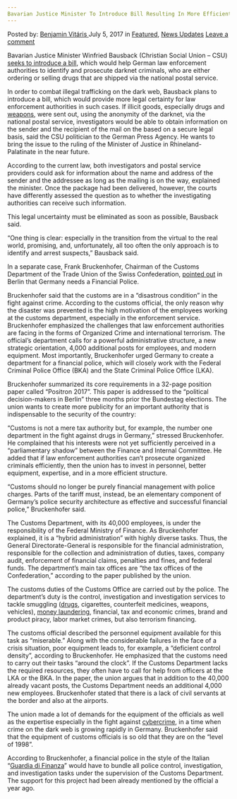 ```yaml
---
Bavarian Justice Minister To Introduce Bill Resulting In More Efficient Investigations Against Darknet Criminals
---
```

<article class="post-listing post-21092 post type-post status-publish format-standard has-post-thumbnail hentry  tag-bavarian tag-bill tag-criminals tag-darknet tag-efficient tag-introduce tag-investigations tag-justice tag-minister tag-resulting">
    <div class="post-inner">
        <span>Posted by: <a href="https://www.deepdotweb.com/author/benjaminvi/" title="">Benjamin Vitáris </a></span>
    <span>July 5, 2017</span>
    <span>in <a href="https://www.deepdotweb.com/category/deepdot-news/" rel="category tag">Featured</a>, <a href="https://www.deepdotweb.com/category/news-updates/" rel="category tag">News Updates</a></span>
    <span><a href="https://www.deepdotweb.com/2017/07/05/bavarian-justice-minister-introduce-bill-resulting-efficient-investigations-darknet-criminals/#respond">Leave a comment</a></span>
    </p>
    <div class="clear"></div>
    <div class="entry">
    <p>Bavarian Justice Minister Winfried Bausback (Christian Social Union – CSU) <a href="https://www.welt.de/regionales/bayern/article165675520/Bausback-fordert-Rechtssicherheit-bei-Post-aus-dem-Darknet.html">seeks to introduce a bill</a>, which would help German law enforcement authorities to identify and prosecute darknet criminals, who are either ordering or selling drugs that are shipped via the national postal service.</p>
    <p><a id="post-21092-_gjdgxs"></a> In order to combat illegal trafficking on the dark web, Bausback plans to introduce a bill, which would provide more legal certainty for law enforcement authorities in such cases. If illicit goods, especially drugs and <a href="https://www.deepdotweb.com/2017/06/20/two-georgia-men-indicted-darknet-weapon-sales/">weapons</a>, were sent out, using the anonymity of the darknet, via the national postal service, investigators would be able to obtain information on the sender and the recipient of the mail on the based on a secure legal basis, said the CSU politician to the German Press Agency. He wants to bring the issue to the ruling of the Minister of Justice in Rhineland-Palatinate in the near future.</p>
    <p>According to the current law, both investigators and postal service providers could ask for information about the name and address of the sender and the addressee as long as the mailing is on the way, explained the minister. Once the package had been delivered, however, the courts have differently assessed the question as to whether the investigating authorities can receive such information.</p>
    <p>This legal uncertainty must be eliminated as soon as possible, Bausback said.</p>
    <p>&#8220;One thing is clear: especially in the transition from the virtual to the real world, promising, and, unfortunately, all too often the only approach is to identify and arrest suspects,” Bausback said.</p>
    <p>In a separate case, Frank Bruckenhofer, Chairman of the Customs Department of the Trade Union of the Swiss Confederation, <a href="https://www.neues-deutschland.de/artikel/1054294.zoll-braucht-eine-finanzpolizei.html">pointed out</a> in Berlin that Germany needs a Financial Police.</p>
    <p>Bruckenhofer said that the customs are in a “disastrous condition” in the fight against crime. According to the customs official, the only reason why the disaster was prevented is the high motivation of the employees working at the customs department, especially in the enforcement service. Bruckenhofer emphasized the challenges that law enforcement authorities are facing in the forms of Organized Crime and international terrorism. The official’s department calls for a powerful administrative structure, a new strategic orientation, 4,000 additional posts for employees, and modern equipment. Most importantly, Bruckenhofer urged Germany to create a department for a financial police, which will closely work with the Federal Criminal Police Office (BKA) and the State Criminal Police Office (LKA).</p>
    <p>Bruckenhofer summarized its core requirements in a 32-page position paper called &#8220;Positron 2017&#8221;. This paper is addressed to the &#8220;political decision-makers in Berlin&#8221; three months prior the Bundestag elections. The union wants to create more publicity for an important authority that is indispensable to the security of the country:</p>
    <p>&#8220;Customs is not a mere tax authority but, for example, the number one department in the fight against drugs in Germany,&#8221; stressed Bruckenhofer. He complained that his interests were not yet sufficiently perceived in a &#8220;parliamentary shadow&#8221; between the Finance and Internal Committee. He added that if law enforcement authorities can’t prosecute organized criminals efficiently, then the union has to invest in personnel, better equipment, expertise, and in a more efficient structure.</p>
    <p>&#8220;Customs should no longer be purely financial management with police charges. Parts of the tariff must, instead, be an elementary component of Germany&#8217;s police security architecture as effective and successful financial police,” Bruckenhofer said.</p>
    <p>The Customs Department, with its 40,000 employees, is under the responsibility of the Federal Ministry of Finance. As Bruckenhofer explained, it is a &#8220;hybrid administration&#8221; with highly diverse tasks. Thus, the General Directorate-General is responsible for the financial administration, responsible for the collection and administration of duties, taxes, company audit, enforcement of financial claims, penalties and fines, and federal funds. The department’s main tax offices are &#8220;the tax offices of the Confederation,&#8221; according to the paper published by the union.</p>
    <p>The customs duties of the Customs Office are carried out by the police. The department&#8217;s duty is the control, investigation and investigation services to tackle smuggling (<a href="https://www.deepdotweb.com/tag/drugs/">drugs</a>, cigarettes, counterfeit medicines, weapons, vehicles), <a href="https://www.deepdotweb.com/2017/06/10/eu-groups-work-anti-btc-money-laundering-tools/">money laundering</a>, financial, tax and economic crimes, brand and product piracy, labor market crimes, but also terrorism financing.</p>
    <p>The customs official described the personnel equipment available for this task as &#8220;miserable.&#8221; Along with the considerable failures in the face of a crisis situation, poor equipment leads to, for example, a “deficient control density”, according to Bruckenhofer. He emphasized that the customs need to carry out their tasks “around the clock”. If the Customs Department lacks the required resources, they often have to call for help from officers at the LKA or the BKA. In the paper, the union argues that in addition to the 40,000 already vacant posts, the Customs Department needs an additional 4,000 new employees. Bruckenhofer stated that there is a lack of civil servants at the border and also at the airports.</p>
    <p>The union made a lot of demands for the equipment of the officials as well as the expertise especially in the fight against <a href="https://www.deepdotweb.com/2017/06/18/18-6-17-dark-web-cybercrime-roundup/">cybercrime</a>, in a time when crime on the dark web is growing rapidly in Germany. Bruckenhofer said that the equipment of customs officials is so old that they are on the “level of 1998”.</p>
    <p>According to Bruckenhofer, a financial police in the style of the Italian &#8220;<a href="https://www.deepdotweb.com/2016/12/01/ethiopian-smuggling-ring-busted-italy/">Guardia di Finanza</a>&#8221; would have to bundle all police control, investigation, and investigation tasks under the supervision of the Customs Department. The support for this project had been already mentioned by the official a year ago.</p>
    </div>
    <span style="display:none"><a href="https://www.deepdotweb.com/tag/bavarian/" rel="tag">bavarian</a> <a href="https://www.deepdotweb.com/tag/bill/" rel="tag">bill</a> <a href="https://www.deepdotweb.com/tag/criminals/" rel="tag">criminals</a> <a href="https://www.deepdotweb.com/tag/darknet/" rel="tag">darknet</a> <a href="https://www.deepdotweb.com/tag/efficient/" rel="tag">efficient</a> <a href="https://www.deepdotweb.com/tag/introduce/" rel="tag">introduce</a> <a href="https://www.deepdotweb.com/tag/investigations/" rel="tag">investigations</a> <a href="https://www.deepdotweb.com/tag/justice/" rel="tag">justice</a> <a href="https://www.deepdotweb.com/tag/minister/" rel="tag">minister</a> <a href="https://www.deepdotweb.com/tag/resulting/" rel="tag">resulting</a></span> <span style="display:none" class="updated">2017-07-05</span>
    <div style="display:none" class="vcard author" itemprop="author" itemscope itemtype="http://schema.org/Person"><strong class="fn" itemprop="name"><a href="https://www.deepdotweb.com/author/benjaminvi/" title="Posts by Benjamin Vitáris" rel="author">Benjamin Vitáris</a></strong></div>
    </div>
</article>

